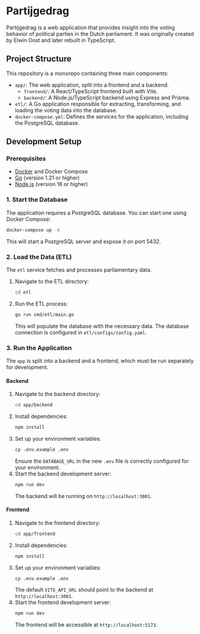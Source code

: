 # Partijgedrag

Partijgedrag is a web application that provides insight into the voting behavior of political parties in the Dutch parliament. It was originally created by Elwin Oost and later rebuilt in TypeScript.

## Project Structure

This repository is a monorepo containing three main components:

- `app/`: The web application, split into a frontend and a backend.
  - `frontend/`: A React/TypeScript frontend built with Vite.
  - `backend/`: A Node.js/TypeScript backend using Express and Prisma.
- `etl/`: A Go application responsible for extracting, transforming, and loading the voting data into the database.
- `docker-compose.yml`: Defines the services for the application, including the PostgreSQL database.

## Development Setup

### Prerequisites

- [Docker](https://www.docker.com/) and Docker Compose
- [Go](https://go.dev/) (version 1.21 or higher)
- [Node.js](https://nodejs.org/) (version 18 or higher)

### 1. Start the Database

The application requires a PostgreSQL database. You can start one using Docker Compose:

```bash
docker-compose up -d
```

This will start a PostgreSQL server and expose it on port 5432.

### 2. Load the Data (ETL)

The `etl` service fetches and processes parliamentary data.

1.  Navigate to the ETL directory:
    ```bash
    cd etl
    ```
2.  Run the ETL process:
    ```bash
    go run cmd/etl/main.go
    ```
    This will populate the database with the necessary data. The database connection is configured in `etl/configs/config.yaml`.

### 3. Run the Application

The `app` is split into a backend and a frontend, which must be run separately for development.

#### Backend

1.  Navigate to the backend directory:
    ```bash
    cd app/backend
    ```
2.  Install dependencies:
    ```bash
    npm install
    ```
3.  Set up your environment variables:
    ```bash
    cp .env.example .env
    ```
    Ensure the `DATABASE_URL` in the new `.env` file is correctly configured for your environment.
4.  Start the backend development server:
    ```bash
    npm run dev
    ```
    The backend will be running on `http://localhost:3001`.

#### Frontend

1.  Navigate to the frontend directory:
    ```bash
    cd app/frontend
    ```
2.  Install dependencies:
    ```bash
    npm install
    ```
3.  Set up your environment variables:
    ```bash
    cp .env.example .env
    ```
    The default `VITE_API_URL` should point to the backend at `http://localhost:3001`.
4.  Start the frontend development server:
    ```bash
    npm run dev
    ```
    The frontend will be accessible at `http://localhost:5173`.
